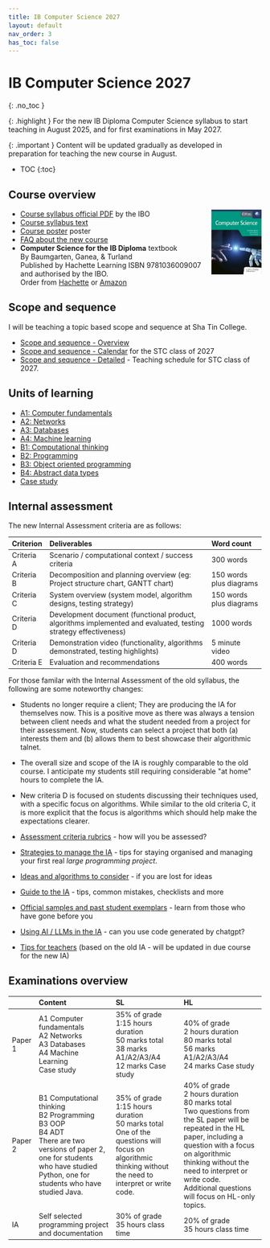 ```yaml
---
title: IB Computer Science 2027
layout: default
nav_order: 3
has_toc: false
---
```


# IB Computer Science 2027
{: .no_toc }

{: .highlight }
For the new IB Diploma Computer Science syllabus to start teaching in August 2025, and for first examinations in May 2027.

{: .important }
Content will be updated gradually as developed in preparation for teaching the new course in August.

- TOC
{:toc} 

## Course overview
<img style="float: right; width: 100px" src="/assets/ib-compsci-book.png">

* [Course syllabus official PDF](/assets/ib-compsci-guide-en-2025.pdf) by the IBO
* [Course syllabus text](syllabus-content.html)
* [Course poster](/assets/ib-compsci-poster-2025.pdf) poster
* [FAQ about the new course](changes.html)
* **Computer Science for the IB Diploma** textbook<br/>By Baumgarten, Ganea, & Turland<br/>Published by Hachette Learning ISBN 9781036009007 and authorised by the IBO.<br/>Order from [Hachette](https://www.hachettelearning.com/computing-and-it/computer-science-for-the-ib-diploma) or [Amazon](https://www.amazon.com/Computer-Science-Diploma-Paul-Baumgarten/dp/1036009009/)

## Scope and sequence

I will be teaching a topic based scope and sequence at Sha Tin College.

* [Scope and sequence - Overview](sequence-overview.html)
* [Scope and sequence - Calendar](calendar-2025-2027.pdf) for the STC class of 2027
* [Scope and sequence - Detailed](sequence.html) - Teaching schedule for STC class of 2027.

## Units of learning

* [A1: Computer fundamentals](a1.html)
* [A2: Networks](a2.html)
* [A3: Databases](a3.html)
* [A4: Machine learning](a4.html)
* [B1: Computational thinking](b1.html)
* [B2: Programming](b2.html)
* [B3: Object oriented programming](b3.html)
* [B4: Abstract data types](b4.html)
* [Case study](case-study.html)

## Internal assessment

The new Internal Assessment criteria are as follows:

| Criterion | Deliverables | Word count |
| :---- | :---- | :---- |
| Criteria A | Scenario / computational context / success criteria | 300 words |
| Criteria B | Decomposition and planning overview (eg: Project structure chart, GANTT chart) | 150 words plus diagrams |
| Criteria C | System overview (system model, algorithm designs, testing strategy) | 150 words plus diagrams |
| Criteria D | Development document (functional product, algorithms implemented and evaluated, testing strategy effectiveness) | 1000 words |
| Criteria D | Demonstration video (functionality, algorithms demonstrated, testing highlights) | 5 minute video |
| Criteria E | Evaluation and recommendations | 400 words |

For those familar with the Internal Assessment of the old syllabus, the following are some noteworthy changes:

* Students no longer require a client; They are producing the IA for themselves now.  This is a positive move as there was always a tension between client needs and what the student needed from a project for their assessment. Now, students can select a project that both (a) interests them and (b) allows them to best showcase their algorithmic talnet.

* The overall size and scope of the IA is roughly comparable to the old course. I anticipate my students still requiring considerable "at home" hours to complete the IA.

* New criteria D is focused on students discussing their techniques used, with a specific focus on algorithms. While similar to the old criteria C, it is more explicit that the focus is algorithms which should help make the expectations clearer.  

* [Assessment criteria rubrics](internal-assessment-crteria.html) - how will you be assessed?
* [Strategies to manage the IA](internal-assessment-strategies.html) - tips for staying organised and managing your first real _large programming project_.
* [Ideas and algorithms to consider](internal-assessment-ideas.html) - if you are lost for ideas
* [Guide to the IA](internal-assessment-guide.html) - tips, common mistakes, checklists and more
* [Official samples and past student exemplars](internal-assessment-exemplars.html) - learn from those who have gone before you
* [Using AI / LLMs in the IA](internal-assessment-llm.html) - can you use code generated by chatgpt?
* [Tips for teachers]([internal-assessment-teaching-tips.html](https://docs.google.com/document/d/1e0hAIsGFJOCO6sFrl-bq4bJWCOZ51W3ey7dppZUwvlE/edit?tab=t.0)) (based on the old IA - will be updated in due course for the new IA)

## Examinations overview

|  | Content | SL | HL |
| :---- | :---- | :---- | :---- |
| Paper 1 | A1 Computer fundamentals<br>A2 Networks<br>A3 Databases<br>A4 Machine Learning<br>Case study | 35% of grade<br> 1:15 hours duration<br>50 marks total<br>38 marks A1/A2/A3/A4<br>12 marks Case study | 40% of grade<br>2 hours duration<br>80 marks total<br>56 marks A1/A2/A3/A4<br>24 marks Case study |
| Paper 2 | B1 Computational thinking<br>B2 Programming<br>B3 OOP<br>B4 ADT<br>There are two versions of paper 2, one for students who have studied Python, one for students who have studied Java. | 35% of grade<br>1:15 hours duration<br>50 marks total<br>One of the questions will focus on algorithmic thinking without the need to interpret or write code. | 40% of grade<br>2 hours duration<br>80 marks total<br>Two questions from the SL paper will be repeated in the HL paper, including a question with a focus on algorithmic thinking without the need to interpret or write code.<br>Additional questions will focus on HL-only topics. |
| IA | Self selected programming project and documentation | 30% of grade<br>35 hours class time | 20% of grade<br>35 hours class time |

